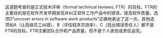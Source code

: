 这道题考查的是正式技术评审（formal technical reviews, FTR）的目标。FTR的主要目的是在软件开发早期发现并纠正软件工作产品中的错误，提高软件质量。选项D“uncover errors in software work products”正确地表达了这一点。其他选项如A（让高级员工纠错）、B（评估程序员效率）、C（找出错误责任人）都不是FTR的目标。FTR注重团队合作和产品质量，而不是个人表现或责任追究。